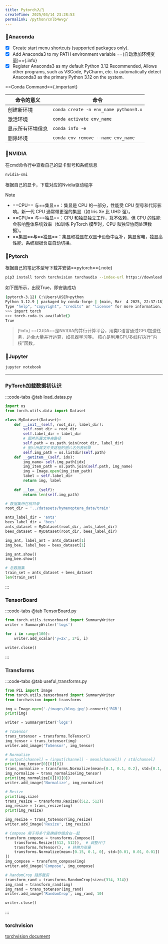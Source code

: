 ```yaml
---
title: Pytorch入门
createTime: 2025/03/14 23:28:53
permalink: /python/cnlb4wvg/
---
```

### 🌟Anaconda
<CardGrid>
    <LinkCard icon="devicon:anaconda" title="Anaconda" href="https://www.anaconda.com/download/success"/>
</CardGrid>

- [x] Create start menu shortcuts (supported packages only).
- [x] Add Anaconda3 to my PATH environment variable ==(自动添加环境变量)=={.info}
- [x] Register Anaconda3 as my default Python 3.12
  Recommended, Allows other programs, such as VSCode, PyCharm, etc. to 
  automatically detect Anaconda3 as the primary Python 3.12 on the system.

==Conda Command=={.important}

| **命令的意义**        | **命令**                                |
|------------------|---------------------------------------|
| 创建新环境            | `conda create -n env_name python=3.x` |
| 激活环境             | `conda activate env_name`             |
| 显示所有环境信息         | `conda info -e`                       |
| 删除环境 | `conda env remove --name env_name`    |
### 🌟NVIDIA
在cmd命令行中查看自己的显卡型号和系统信息
```bash
nvidia-smi
```
根据自己的显卡，下载对应的Nvidia驱动程序
<CardGrid>
    <LinkCard icon="lineicons:nvidia" title="Nvidia" href="https://www.nvidia.cn/drivers/lookup/"/>
</CardGrid>

>[!note]
> - ==CPU== 与==集显==：集显是 CPU 的一部分，性能受 CPU 型号和代际影响。新一代 CPU 通常带更强的集显（如 Iris Xe 比 UHD 强）。
> - ==CPU== 与==独显==：CPU 和独显独立工作，互不依赖，但 CPU 的性能会影响整体系统效率（如训练 PyTorch 模型时，CPU 和独显协同处理数据）。
> - ==集显==与==独显==：集显和独显在双显卡设备中互补，集显省电，独显高性能，系统根据负载自动切换。

### 🌟Pytorch
<CardGrid>
    <LinkCard icon="devicon:pytorch" title="Pytorch" href="https://pytorch.org/get-started/locally/"/>
</CardGrid>

根据自己的笔记本型号下载并安装==pytorch=={.note}
<ImageCard image="https://cdn.jsdelivr.net/gh/paiad/picture-bed@main/img/pytorch-base-e1.png" />
```bash
pip3 install torch torchvision torchaudio --index-url https://download.pytorch.org/whl/cu118
```
如下图所示，出现True，即安装成功
```bash
(pytorch-3.12) C:\Users\USER>python
Python 3.12.9 | packaged by conda-forge | (main, Mar  4 2025, 22:37:18) [MSC v.1943 64 bit (AMD64)] on win32
Type "help", "copyright", "credits" or "license" for more information.
>>> import torch
>>> torch.cuda.is_available()
True
```

>[!info]
> ==CUDA==是NVIDIA的并行计算平台，用类C语言通过GPU加速任务，适合大量并行运算，如机器学习等。
> 核心是利用GPU多线程执行“内核”函数。

### 🌟Jupyter
<CardGrid>
    <LinkCard icon="devicon:jupyter" title="Jupyter" href="https://jupyter.org/"/>
</CardGrid>

```bash
jupyter notebook
```

---

### PyTorch加载数据初认识
:::code-tabs
@tab load_datas.py
```python
import os
from torch.utils.data import Dataset

class MyDataset(Dataset):
    def __init__(self, root_dir, label_dir):
        self.root_dir = root_dir
        self.label_dir = label_dir
        # 图片所属文件夹路径
        self.path = os.path.join(root_dir, label_dir)
        # 图片所属文件夹路径的图片名列表枚举
        self.img_path = os.listdir(self.path)
    def __getitem__(self, idx):
        img_name= self.img_path[idx]
        img_item_path = os.path.join(self.path, img_name)
        img = Image.open(img_item_path)
        label = self.label_dir
        return img, label
    
    def __len__(self):
        return len(self.img_path)

# 数据集所在根目录        
root_dir = '../datasets/hymenoptera_data/train'

ants_label_dir = 'ants'
bees_label_dir = 'bees'
ants_dataset = MyDataset(root_dir, ants_label_dir)
bees_dataset = MyDataset(root_dir, bees_label_dir)

img_ant, label_ant = ants_dataset[1]
img_bee, label_bee = bees_dataset[1]

img_ant.show()
img_bee.show()

# 总数据集
train_set = ants_dataset + bees_dataset
len(train_set)
```
:::
### TensorBoard
:::code-tabs
@tab TensorBoard.py
```python
from torch.utils.tensorboard import SummaryWriter
writer = SummaryWriter('logs')

for i in range(100):
    writer.add_scalar('y=2x', 2*i, i)

writer.close()
```
:::

### Transforms
:::code-tabs
@tab useful_transforms.py
```python
from PIL import Image
from torch.utils.tensorboard import SummaryWriter
from torchvision import transforms

img = Image.open('./images/blog.jpg').convert('RGB')
print(img)

writer = SummaryWriter('logs')

# ToSensor
trans_totensor = transforms.ToTensor()
img_tensor = trans_totensor(img)
writer.add_image('ToSensor', img_tensor)

# Normalize
# output[channel] = (input[channel] - mean[channel]) / std[channel]
print(img_tensor[0][0][0])
trans_normalize = transforms.Normalize(mean=[0.1, 0.1, 0.2], std=[0.1, 0.1, 0.1])
img_normalize = trans_normalize(img_tensor)
print(img_normalize[0][0][0])
writer.add_image('Normalize', img_normalize)

# Resize
print(img.size)
trans_resize = transforms.Resize((512, 512))
img_resize = trans_resize(img)
print(img_resize)

img_resize = trans_totensor(img_resize)
writer.add_image('Resize', img_resize)

# Compose 用于将多个变换操作组合在一起
transform_compose = transforms.Compose([
    transforms.Resize((512, 512)),  # 调整尺寸
    transforms.ToTensor(),  # 转换为张量
    transforms.Normalize(mean=[0.15, 0.1, 0], std=[0.01, 0.01, 0.01])  # 正则化
])
img_compose = transform_compose(img)
writer.add_image('Compose', img_compose)

# RandomCrop 随即裁剪
transform_rand = transforms.RandomCrop(size=(314, 314))
img_rand = transform_rand(img)
img_rand = trans_totensor(img_rand)
writer.add_image('RandomCrop', img_rand, 10)

writer.close()
```
:::



### torchvision
[torchvision document](https://pytorch.org/vision/stable/)


